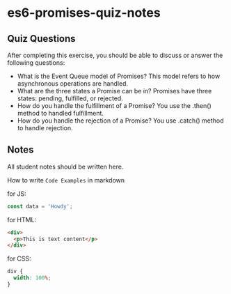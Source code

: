 # es6-promises-quiz-notes

## Quiz Questions

After completing this exercise, you should be able to discuss or answer the following questions:

- What is the Event Queue model of Promises?
  This model refers to how asynchronous operations are handled.
- What are the three states a Promise can be in?
  Promises have three states: pending, fulfilled, or rejected.
- How do you handle the fulfillment of a Promise?
  You use the .then() method to handled fulfillment.
- How do you handle the rejection of a Promise?
  You use .catch() method to handle rejection.

## Notes

All student notes should be written here.

How to write `Code Examples` in markdown

for JS:

```javascript
const data = 'Howdy';
```

for HTML:

```html
<div>
  <p>This is text content</p>
</div>
```

for CSS:

```css
div {
  width: 100%;
}
```
